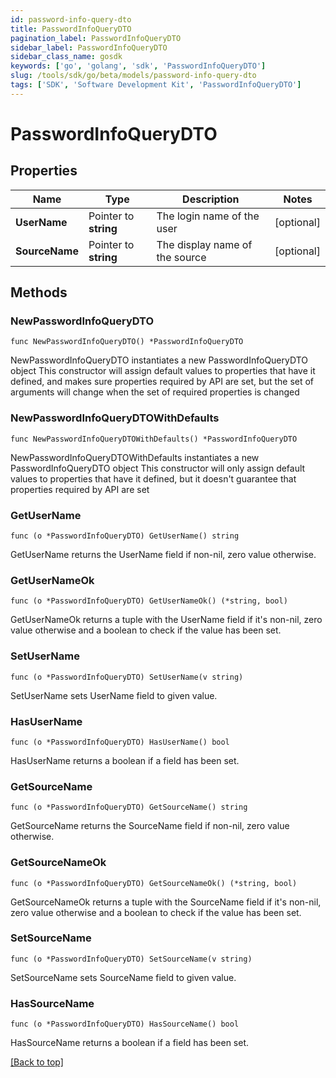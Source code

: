 ```yaml
---
id: password-info-query-dto
title: PasswordInfoQueryDTO
pagination_label: PasswordInfoQueryDTO
sidebar_label: PasswordInfoQueryDTO
sidebar_class_name: gosdk
keywords: ['go', 'golang', 'sdk', 'PasswordInfoQueryDTO'] 
slug: /tools/sdk/go/beta/models/password-info-query-dto
tags: ['SDK', 'Software Development Kit', 'PasswordInfoQueryDTO']
---
```


# PasswordInfoQueryDTO

## Properties

Name | Type | Description | Notes
------------ | ------------- | ------------- | -------------
**UserName** |  Pointer to **string** | The login name of the user | [optional] 
**SourceName** |  Pointer to **string** | The display name of the source | [optional] 

## Methods

### NewPasswordInfoQueryDTO

`func NewPasswordInfoQueryDTO() *PasswordInfoQueryDTO`

NewPasswordInfoQueryDTO instantiates a new PasswordInfoQueryDTO object
This constructor will assign default values to properties that have it defined,
and makes sure properties required by API are set, but the set of arguments
will change when the set of required properties is changed

### NewPasswordInfoQueryDTOWithDefaults

`func NewPasswordInfoQueryDTOWithDefaults() *PasswordInfoQueryDTO`

NewPasswordInfoQueryDTOWithDefaults instantiates a new PasswordInfoQueryDTO object
This constructor will only assign default values to properties that have it defined,
but it doesn't guarantee that properties required by API are set

### GetUserName

`func (o *PasswordInfoQueryDTO) GetUserName() string`

GetUserName returns the UserName field if non-nil, zero value otherwise.

### GetUserNameOk

`func (o *PasswordInfoQueryDTO) GetUserNameOk() (*string, bool)`

GetUserNameOk returns a tuple with the UserName field if it's non-nil, zero value otherwise
and a boolean to check if the value has been set.

### SetUserName

`func (o *PasswordInfoQueryDTO) SetUserName(v string)`

SetUserName sets UserName field to given value.

### HasUserName

`func (o *PasswordInfoQueryDTO) HasUserName() bool`

HasUserName returns a boolean if a field has been set.

### GetSourceName

`func (o *PasswordInfoQueryDTO) GetSourceName() string`

GetSourceName returns the SourceName field if non-nil, zero value otherwise.

### GetSourceNameOk

`func (o *PasswordInfoQueryDTO) GetSourceNameOk() (*string, bool)`

GetSourceNameOk returns a tuple with the SourceName field if it's non-nil, zero value otherwise
and a boolean to check if the value has been set.

### SetSourceName

`func (o *PasswordInfoQueryDTO) SetSourceName(v string)`

SetSourceName sets SourceName field to given value.

### HasSourceName

`func (o *PasswordInfoQueryDTO) HasSourceName() bool`

HasSourceName returns a boolean if a field has been set.


[[Back to top]](#) 


